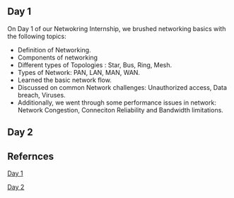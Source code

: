 ## Day 1

On Day 1 of our Netwokring Internship, we brushed networking basics with the following topics:
- Definition of Networking.
- Components of networking
- Different types of Topologies : Star, Bus, Ring, Mesh.
- Types of Network: PAN, LAN, MAN, WAN.
- Learned the basic network flow.
- Discussed on common Network challenges: Unauthorized access, Data breach, Viruses.
- Additionally, we went through some performance issues in network: Network Congestion, Conneciton Reliability and Bandwidth limitations.


## Day 2

## Refernces
[Day 1](https://claude.ai/public/artifacts/e92959cb-3269-4546-b97d-e5dcd0aee458)

[Day 2](https://claude.ai/public/artifacts/f4b54e55-0e65-4185-8eb1-4ecbebbdf880)
